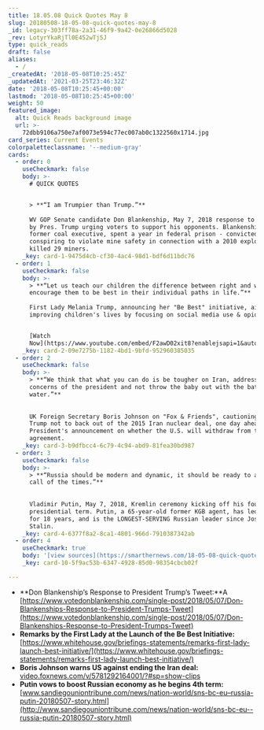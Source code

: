 ```yaml
---
title: 18.05.08 Quick Quotes May 8
slug: 20180508-18-05-08-quick-quotes-may-8
_id: legacy-303ff78a-2a31-46f9-9a42-0e26866d5028
_rev: LotyrYkaRjTl0E452wTj5J
type: quick_reads
draft: false
aliases:
  - /
_createdAt: '2018-05-08T10:25:45Z'
_updatedAt: '2021-03-25T23:46:32Z'
date: '2018-05-08T10:25:45+00:00'
lastmod: '2018-05-08T10:25:45+00:00'
weight: 50
featured_image:
  alt: Quick Reads background image
  url: >-
    72dbb9106a750e7af0073e594c77ec007ab0c1322560x1714.jpg
card_series: Current Events
colorpaletteclassname: '--medium-gray'
cards:
  - order: 0
    useCheckmark: false
    body: >-
      # QUICK QUOTES


      > **“I am Trumpier than Trump.”**  
        
      WV GOP Senate candidate Don Blankenship, May 7, 2018 response to a tweet
      by Pres. Trump urging voters to support his opponents. Blankenship, a
      former coal executive, spent a year in federal prison - convicted of
      conspiring to violate mine safety in connection with a 2010 explosion that
      killed 29 miners.
    _key: card-1-9475d4cb-cf30-4ac4-98d1-bdf6d11bdc76
  - order: 1
    useCheckmark: false
    body: >-
      > **“Let us teach our children the difference between right and wrong, and
      encourage them to be best in their individual paths in life.”**  
        
      First Lady Melania Trump, announcing her "Be Best" initiative, aimed at
      improving children's lives by focusing on social media use & opioid abuse.


      [Watch
      Now](https://www.youtube.com/embed/F2awD02xit8?enablejsapi=1&autoplay=1&rel=0)
    _key: card-2-09e7275b-1182-4bd1-9bfd-952960385035
  - order: 2
    useCheckmark: false
    body: >-
      > **“We think that what you can do is be tougher on Iran, address the
      concerns of the president and not throw the baby out with the bath
      water.”**  
        
        
      UK Foreign Secretary Boris Johnson on "Fox & Friends", cautioning Pres.
      Trump not to back out of the 2015 Iran nuclear deal, one day ahead of the
      President's announcement on whether the U.S. will withdraw from the
      agreement.
    _key: card-3-b9dfbcc4-6c79-4c94-abd9-81fea30bd987
  - order: 3
    useCheckmark: false
    body: >-
      > **“Russia should be modern and dynamic, it should be ready to accept the
      call of the times.”**  
        
        
      Vladimir Putin, May 7, 2018, Kremlin ceremony kicking off his fourth
      presidential term. Putin, a 65-year-old former KGB agent, has led Russia
      for 18 years, and is the LONGEST-SERVING Russian leader since Joseph
      Stalin.
    _key: card-4-6377f8a2-8ca1-4801-966d-7910387342ab
  - order: 4
    useCheckmark: true
    body: '[view sources](https://smarthernews.com/18-05-08-quick-quotes-may-8/)'
    _key: card-10-5f9ac53b-6347-4928-85d0-98354cbcb02f

---
```

* **Don Blankenship’s Response to President Trump’s Tweet:**A [https://www.votedonblankenship.com/single-post/2018/05/07/Don-Blankenships-Response-to-President-Trumps-Tweet](https://www.votedonblankenship.com/single-post/2018/05/07/Don-Blankenships-Response-to-President-Trumps-Tweet)
* **Remarks by the First Lady at the Launch of the Be Best Initiative:** [https://www.whitehouse.gov/briefings-statements/remarks-first-lady-launch-best-initiative/](https://www.whitehouse.gov/briefings-statements/remarks-first-lady-launch-best-initiative/)
* **Boris Johnson warns US against ending the Iran deal:** [video.foxnews.com/v/5781292164001/?#sp=show-clips](http://video.foxnews.com/v/5781292164001/?#sp=show-clips)
* **Putin vows to boost Russian economy as he begins 4th term:** [www.sandiegouniontribune.com/news/nation-world/sns-bc-eu–russia-putin-20180507-story.html](http://www.sandiegouniontribune.com/news/nation-world/sns-bc-eu--russia-putin-20180507-story.html)